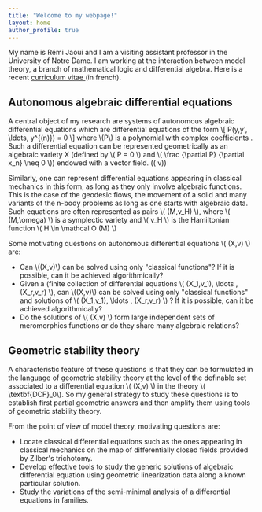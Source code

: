 ```yaml
---
title: "Welcome to my webpage!"
layout: home
author_profile: true
---
```



My name is Rémi Jaoui and I am a visiting assistant professor in the University of Notre Dame. I am working at the interaction between model theory, a branch of mathematical logic and differential algebra. 
Here is a recent <a href = "/assets/pdf/CV.pdf"> curriculum vitae </a> (in french).


## Autonomous algebraic differential equations

A central object of my research are systems of autonomous algebraic differential equations which are differential equations of the form \\[ P(y,y', \ldots, y^{(n)}) = 0 \\]
where \\(P\\) is a polynomial with complex coefficients . Such a differential equation can be represented geometrically as an algebraic variety X (defined by \\( P = 0 \\)  and \\( \frac {\partial P} {\partial x_n} \neq 0 \\)) endowed with a vector field. \(( v\))

Similarly, one can represent differential equations appearing in classical mechanics in this form, as long as they only involve algebraic functions. This is the case of the geodesic flows, the movement of a solid and many variants of the n-body problems as long as one starts with algebraic data.  Such equations are often represented as pairs  \\( (M,v_H) \\), where \\( (M,\omega) \\) is a symplectic variety and \\( v_H \\) is the Hamiltonian function \\( H \in \mathcal O (M) \\) 


Some motivating questions on autonomous differential equations  \\( (X,v) \\) are:
  * Can \\((X,v)\\) can be solved using only "classical functions"? If it is possible, can it be achieved algorithmically?  
  * Given a (finite collection of differential equations \\( (X_1,v_1), \ldots , (X_r,v_r) \\), can  \\((X,v)\\) can be solved using only "classical functions" and solutions of \\( (X_1,v_1), \ldots , (X_r,v_r) \\) ? If it is possible, can it be achieved algorithmically?
   * Do the solutions of \\( (X,v) \\)  form large independent sets of  meromorphics functions or do they share many algebraic relations?  

## Geometric stability theory

A characteristic feature of these questions is that they can be formulated in the language of geometric stability theory at the level of the definable set  associated to a differential equation \\( (X,v) \\)   in the theory \\( \textbf{DCF}_0\\). So my general strategy to study these questions is to establish first partial geometric answers and then amplify them using tools of geometric stability theory. 

From the point of view of model theory, motivating questions are:

  * Locate classical differential equations such as the ones appearing in classical mechanics on the map of differentially closed fields provided by Zilber's trichotomy. 
  * Develop effective tools to study the generic solutions of algebraic differential equation using geometric linearization data along a known particular solution.
  * Study the variations of the semi-minimal analysis of a differential equations in families.
  
